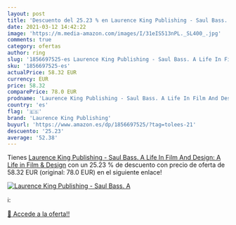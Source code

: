 ```yaml
---
layout: post
title: 'Descuento del 25.23 % en Laurence King Publishing - Saul Bass. A '
date: 2021-03-12 14:42:22
image: 'https://m.media-amazon.com/images/I/31eIS513nPL._SL400_.jpg'
comments: true
category: ofertas
author: ring
slug: '1856697525-es Laurence King Publishing - Saul Bass. A Life In Film And...'
sku: '1856697525-es'
actualPrice: 58.32 EUR
currency: EUR
price: 58.32
comparePrice: 78.0 EUR
prodname: 'Laurence King Publishing - Saul Bass. A Life In Film And Design: A Life in Film & Design'
country: 'es'
flag: '🇪🇸'
brand: 'Laurence King Publishing'
buyurl: 'https://www.amazon.es/dp/1856697525/?tag=tolees-21'
descuento: '25.23'
average: '52.38'
---
```


Tienes [Laurence King Publishing - Saul Bass. A Life In Film And Design: A Life in Film & Design](https://www.amazon.es/dp/1856697525/?tag=tolees-21) con un 25.23 % de descuento con precio de oferta de 58.32 EUR (original: 78.0 EUR) en el siguiente enlace!

[![Laurence King Publishing - Saul Bass. A ](https://m.media-amazon.com/images/I/31eIS513nPL._SL400_.jpg)](https://www.amazon.es/dp/1856697525/?tag=tolees-21)

ℹ️:


[🛒 Accede a la oferta!!](https://www.amazon.es/dp/1856697525/?tag=tolees-21)
